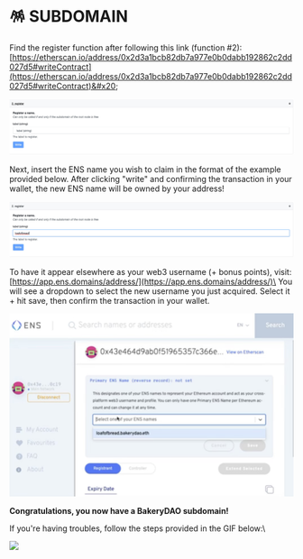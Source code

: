 # 🪅 SUBDOMAIN

Find the register function after following this link (function #2): [https://etherscan.io/address/0x2d3a1bcb82db7a977e0b0dabb192862c2dd027d5#writeContract](https://etherscan.io/address/0x2d3a1bcb82db7a977e0b0dabb192862c2dd027d5#writeContract)&#x20;

![](../../.gitbook/assets/83FA69C6-3943-4444-939F-92F5C322558B.jpeg)

Next, insert the ENS name you wish to claim in the format of the example provided below. After clicking "write" and confirming the transaction in your wallet, the new ENS name will be owned by your address!&#x20;

![](../../.gitbook/assets/E67DB36B-8EC4-4529-8165-8AC366179EC6.jpeg)

To have it appear elsewhere as your web3 username (+ bonus points), visit: [https://app.ens.domains/address/](https://app.ens.domains/address/)\<your-address-here> You will see a dropdown to select the new username you just acquired. Select it + hit save, then confirm the transaction in your wallet.

![](<../../.gitbook/assets/image (9) (1).png>)

**Congratulations, you now have a BakeryDAO subdomain!**

If you're having troubles, follow the steps provided in the GIF below:\


![](<../../.gitbook/assets/39a048f8-47d6-406e-a31d-55cd7a68730a\_LLwGSzXT (1).gif>)
